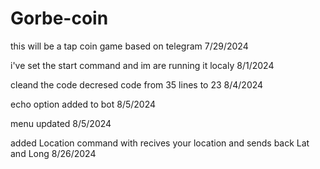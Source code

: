 # Gorbe-coin
this will be a tap coin game based on telegram 7/29/2024

i've set the start command and im are running it localy  8/1/2024

cleand the code decresed code from 35 lines to 23   8/4/2024

echo option added to bot 8/5/2024

menu updated 8/5/2024

added Location command with recives your location and sends back Lat and Long 8/26/2024
